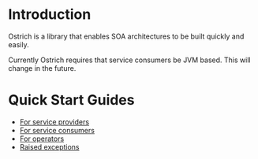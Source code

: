 Introduction
============
Ostrich is a library that enables SOA architectures to be built quickly and easily.  

Currently Ostrich requires that service consumers be JVM based.  This will change in the future.


Quick Start Guides
==================
* [For service providers](core/docs/service-provider-quick-start.md)
* [For service consumers](core/docs/service-consumer-quick-start.md)
* [For operators](core/docs/operator-quick-start.md)
* [Raised exceptions](core/docs/exceptions.md)
